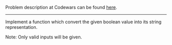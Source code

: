 Problem description at Codewars can be found [here](https://www.codewars.com/kata/551b4501ac0447318f0009cd/train/python).

-------------

Implement a function which convert the given boolean value into its string representation.

Note: Only valid inputs will be given.
